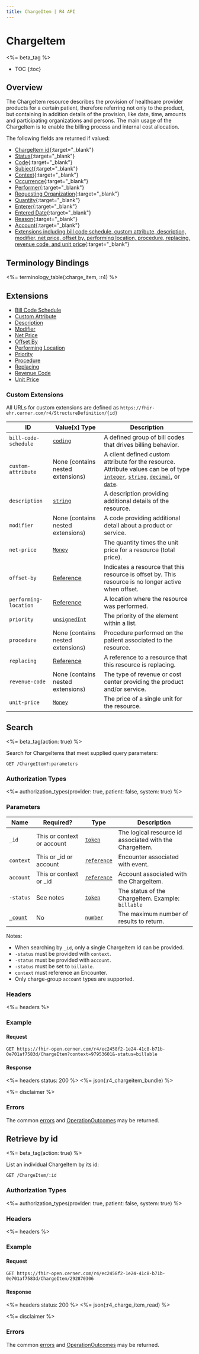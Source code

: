 ```yaml
---
title: ChargeItem | R4 API
---
```


# ChargeItem

<%= beta_tag %>

* TOC
{:toc}

## Overview

The ChargeItem resource describes the provision of healthcare provider products for a certain patient, therefore referring not only to the product, but containing in addition details of the provision, like date, time, amounts and participating organizations and persons.
The main usage of the ChargeItem is to enable the billing process and internal cost allocation.

The following fields are returned if valued:

* [ChargeItem id](https://hl7.org/fhir/r4/resource-definitions.html#Resource.id){:target="_blank"}
* [Status](https://hl7.org/fhir/r4/chargeitem-definitions.html#ChargeItem.status){:target="_blank"}
* [Code](https://hl7.org/fhir/r4/chargeitem-definitions.html#ChargeItem.code){:target="_blank"}
* [Subject](https://hl7.org/fhir/r4/chargeitem-definitions.html#ChargeItem.subject){:target="_blank"}
* [Context](https://hl7.org/fhir/r4/chargeitem-definitions.html#ChargeItem.context){:target="_blank"}
* [Occurrence](https://hl7.org/fhir/r4/chargeitem-definitions.html#ChargeItem.occurrence_x_){:target="_blank"}
* [Performer](https://hl7.org/fhir/r4/chargeitem-definitions.html#ChargeItem.performer){:target="_blank"}
* [Requesting Organization](https://hl7.org/fhir/r4/chargeitem-definitions.html#ChargeItem.requestingOrganization){:target="_blank"}
* [Quantity](https://hl7.org/fhir/r4/chargeitem-definitions.html#ChargeItem.quantity){:target="_blank"}
* [Enterer](https://hl7.org/fhir/r4/chargeitem-definitions.html#ChargeItem.enterer){:target="_blank"}
* [Entered Date](https://hl7.org/fhir/r4/chargeitem-definitions.html#ChargeItem.enteredDate){:target="_blank"}
* [Reason](https://hl7.org/fhir/r4/chargeitem-definitions.html#ChargeItem.reason){:target="_blank"}
* [Account](https://hl7.org/fhir/r4/chargeitem-definitions.html#ChargeItem.account){:target="_blank"}
* [Extensions including bill code schedule, custom attribute, description, modifier, net price, offset by, performing location, procedure, replacing, revenue code, and unit price](#extensions){:target="_blank"}

## Terminology Bindings

<%= terminology_table(:charge_item, :r4) %>

## Extensions

* [Bill Code Schedule]
* [Custom Attribute]
* [Description]
* [Modifier]
* [Net Price]
* [Offset By]
* [Performing Location]
* [Priority]
* [Procedure]
* [Replacing]
* [Revenue Code]
* [Unit Price]

### Custom Extensions

All URLs for custom extensions are defined as `https://fhir-ehr.cerner.com/r4/StructureDefinition/{id}`

 ID                     | Value\[x] Type                    | Description
------------------------|-----------------------------------|--------------------------------------------------------------------------
 `bill-code-schedule`   | [`coding`]                        | A defined group of bill codes that drives billing behavior.
 `custom-attribute`     | None (contains nested extensions) | A client defined custom attribute for the resource. Attribute values can be of type [`integer`], [`string`], [`decimal`], or [`date`].
 `description`          | [`string`]                        | A description providing additional details of the resource.
 `modifier`             | None (contains nested extensions) | A code providing additional detail about a product or service.
 `net-price`            | [`Money`]                         | The quantity times the unit price for a resource (total price).
 `offset-by`            | [Reference]                       | Indicates a resource that this resource is offset by. This resource is no longer active when offset.
 `performing-location`  | [Reference]                       | A location where the resource was performed.
 `priority`             | [`unsignedInt`]                   | The priority of the element within a list.
 `procedure`            | None (contains nested extensions) | Procedure performed on the patient associated to the resource.
 `replacing`            | [Reference]                       | A reference to a resource that this resource is replacing.
 `revenue-code`         | None (contains nested extensions) | The type of revenue or cost center providing the product and/or service.
 `unit-price`           | [`Money`]                         | The price of a single unit for the resource.

## Search

<%= beta_tag(action: true) %>

Search for ChargeItems that meet supplied query parameters:

    GET /ChargeItem?:parameters

### Authorization Types

<%= authorization_types(provider: true, patient: false, system: true) %>

### Parameters

 Name                  | Required?                  | Type          | Description
-----------------------|----------------------------|---------------|-------------------------------------------------------
 `_id`                 | This or context or account | [`token`]     | The logical resource id associated with the ChargeItem.
 `context`             | This or _id or account     | [`reference`] | Encounter associated with event.
 `account`             | This or context or _id     | [`reference`] | Account associated with the ChargeItem.
 `-status`             | See notes                  | [`token`]     | The status of the ChargeItem. Example: `billable`
 [`_count`]            | No                         | [`number`]    | The maximum number of results to return.

Notes:

- When searching by `_id`, only a single ChargeItem id can be provided.
- `-status` must be provided with `context`.
- `-status` must be provided with `account`.
- `-status` must be set to `billable`.
- `context` must reference an Encounter.
- Only charge-group `account` types are supported.

### Headers

<%= headers %>

### Example

#### Request

    GET https://fhir-open.cerner.com/r4/ec2458f2-1e24-41c8-b71b-0e701af7583d/ChargeItem?context=97953601&-status=billable

#### Response

<%= headers status: 200 %>
<%= json(:r4_chargeitem_bundle) %>

<%= disclaimer %>

### Errors

The common [errors] and [OperationOutcomes] may be returned.

## Retrieve by id

<%= beta_tag(action: true) %>

List an individual ChargeItem by its id:

    GET /ChargeItem/:id

### Authorization Types

<%= authorization_types(provider: true, patient: false, system: true) %>

### Headers

<%= headers %>

### Example

#### Request

    GET https://fhir-open.cerner.com/r4/ec2458f2-1e24-41c8-b71b-0e701af7583d/ChargeItem/292870306

#### Response

<%= headers status: 200 %>
<%= json(:r4_charge_item_read) %>

<%= disclaimer %>

### Errors

The common [errors] and [OperationOutcomes] may be returned.

[`date`]: https://hl7.org/fhir/r4/datatypes.html#date
[`decimal`]: https://hl7.org/fhir/r4/datatypes.html#decimal
[`integer`]: https://hl7.org/fhir/r4/datatypes.html#integer
[`Money`]: https://hl7.org/fhir/r4/datatypes.html#Money
[`reference`]: https://hl7.org/fhir/r4/search.html#reference
[`string`]: https://hl7.org/fhir/r4/datatypes.html#string
[`coding`]: https://hl7.org/fhir/r4/datatypes.html#coding
[`unsignedInt`]: https://hl7.org/fhir/R4/datatypes.html#unsignedInt
[errors]: ../../#client-errors
[OperationOutcomes]: ../../#operation-outcomes
[Reference]: https://hl7.org/fhir/r4/references.html#Reference
[Priority]: #custom-extensions
[Procedure]: #custom-extensions
[Modifier]: #custom-extensions
[Unit Price]: #custom-extensions
[Net Price]: #custom-extensions
[Custom Attribute]: #custom-extensions
[Revenue Code]: #custom-extensions
[Offset By]: #custom-extensions
[Description]: #custom-extensions
[Performing Location]: #custom-extensions
[Replacing]: #custom-extensions
[Bill Code Schedule]: #custom-extensions
[`token`]: https://hl7.org/fhir/R4/search.html#token
[`_count`]: https://hl7.org/fhir/r4/search.html#count
[`number`]: https://hl7.org/fhir/r4/search.html#number
